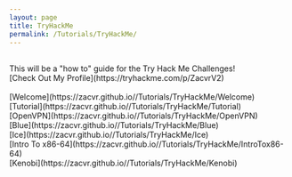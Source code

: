 ```yaml
---
layout: page
title: TryHackMe
permalink: /Tutorials/TryHackMe/
---
```

<br/>
This will be a "how to" guide for the Try Hack Me Challenges!
<br/>
[Check Out My Profile](https://tryhackme.com/p/ZacvrV2)
<br/><br/>
[Welcome](https://zacvr.github.io//Tutorials/TryHackMe/Welcome)
<br/>
[Tutorial](https://zacvr.github.io//Tutorials/TryHackMe/Tutorial)
<br/>
[OpenVPN](https://zacvr.github.io//Tutorials/TryHackMe/OpenVPN)
<br/>
[Blue](https://zacvr.github.io//Tutorials/TryHackMe/Blue)
<br/>
[Ice](https://zacvr.github.io//Tutorials/TryHackMe/Ice)
<br/>
[Intro To x86-64](https://zacvr.github.io//Tutorials/TryHackMe/IntroTox86-64)
<br/>
[Kenobi](https://zacvr.github.io//Tutorials/TryHackMe/Kenobi)
